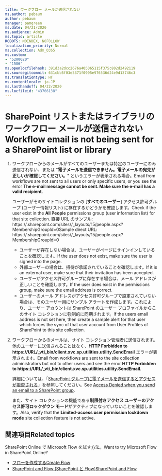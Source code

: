 ```yaml
---
title: ワークフロー メールが送信されない
ms.author: pebaum
author: pebaum
manager: pamgreen
ms.date: 04/21/2020
ms.audience: Admin
ms.topic: article
ROBOTS: NOINDEX, NOFOLLOW
localization_priority: Normal
ms.collection: Adm_O365
ms.custom:
- "5200020"
- "1586"
ms.openlocfilehash: 391d3a2dcc2676a405065115f375c802d2492119
ms.sourcegitcommit: 631cbb5f03e5371f0995e976536d24e9d13746c3
ms.translationtype: HT
ms.contentlocale: ja-JP
ms.lasthandoff: 04/22/2020
ms.locfileid: "43766138"
---
```

# <a name="workflow-email-is-not-being-sent-for-a-sharepoint-list-or-library"></a><span data-ttu-id="35110-102">SharePoint リストまたはライブラリのワークフロー メールが送信されない</span><span class="sxs-lookup"><span data-stu-id="35110-102">Workflow email is not being sent for a SharePoint list or library</span></span>

1. <span data-ttu-id="35110-103">ワークフローからのメールがすべてのユーザーまたは特定のユーザーにのみ送信されない、または "**電子メールを送信できません。電子メールの宛先が正しいか確認してください。**" というエラーが表示される場合。</span><span class="sxs-lookup"><span data-stu-id="35110-103">Email from workflows are not sent to all users or only specific users, or you see the error **The e-mail message cannot be sent. Make sure the e-mail has a valid recipient**.</span></span>

    <span data-ttu-id="35110-104">ユーザーがそのサイトコレクションの [**すべてのユーザー**] アクセス許可グループ (ユーザー情報リスト) に存在するかどうかを確認します。</span><span class="sxs-lookup"><span data-stu-id="35110-104">Check if the user exist in the **All People** permissions group (user information list) for that site collection.</span></span>  <span data-ttu-id="35110-105">直接 URL のサンプル: https://<tenant>.sharepoint.com/sites/<sitename>/_layouts/15/people.aspx?MembershipGroupId=0</span><span class="sxs-lookup"><span data-stu-id="35110-105">Sample direct URL: https://<tenant>.sharepoint.com/sites/<sitename>/_layouts/15/people.aspx?MembershipGroupId=0</span></span>

    - <span data-ttu-id="35110-106">ユーザーが存在しない場合は、ユーザーがページにサインインしていることを確認します。</span><span class="sxs-lookup"><span data-stu-id="35110-106">If the user does not exist, make sure the user is signed into the page.</span></span> 
    - <span data-ttu-id="35110-107">外部ユーザーの場合は、招待が承諾されていることを確認します。</span><span class="sxs-lookup"><span data-stu-id="35110-107">If it is an external user, make sure that their invitation has been accepted.</span></span>
    - <span data-ttu-id="35110-108">ユーザーがアクセス許可グループに存在する場合は、メール アドレスが正しいことを確認します。</span><span class="sxs-lookup"><span data-stu-id="35110-108">If the user does exist in the permissions group, make sure the email address is correct.</span></span>
    - <span data-ttu-id="35110-109">ユーザーのメール アドレスがアクセス許可グループで設定されていない場合は、そのユーザー用にサンプル アラートを作成します。これにより、ユーザー アカウントは SharePoint のユーザー プロファイルからこのサイト コレクションに強制的に同期されます。</span><span class="sxs-lookup"><span data-stu-id="35110-109">If the users email address is not set here, then create a sample alert for that user which forces the sync of that user account from User Profiles of SharePoint to this site collection.</span></span>
 
2. <span data-ttu-id="35110-110">ワークフローからのメールは、サイト コレクション管理者に送信されます。他のユーザーに送信されることはなく、**HTTP Forbidden to <span>https:</span>//URL/_vti_bin/client.xvc.sp.utilities.utility.SendEmail** エラーが表示されます。</span><span class="sxs-lookup"><span data-stu-id="35110-110">Email from workflows are sent to the site collection administrators but not to other users and see the error **HTTP Forbidden to <span>https:</span>//URL/_vti_bin/client.xvc.sp.utilities.utility.SendEmail**.</span></span>
 

    <span data-ttu-id="35110-111">詳細については、「[SharePoint グループに電子メールを送信するとアクセスが拒否される](https://docs.microsoft.com/sharepoint/support/sharing-and-permissions/access-denied-when-send-an-email-to-groups)」を参照してください。</span><span class="sxs-lookup"><span data-stu-id="35110-111">See [Access Denied when you send an email to a SharePoint group](https://docs.microsoft.com/sharepoint/support/sharing-and-permissions/access-denied-when-send-an-email-to-groups).</span></span>

    <span data-ttu-id="35110-112">また、サイト コレクションの機能である**制限付きアクセス ユーザーのアクセス許可ロックダウン モード**がアクティブになっていないことを確認します。</span><span class="sxs-lookup"><span data-stu-id="35110-112">Also, verify that the **Limited-access user permission lockdown mode** site collection feature is not active.</span></span>


## <a name="related-topics"></a><span data-ttu-id="35110-113">関連項目</span><span class="sxs-lookup"><span data-stu-id="35110-113">Related topics</span></span>
<span data-ttu-id="35110-114">SharePoint Online で Microsoft Flow を試す方法。</span><span class="sxs-lookup"><span data-stu-id="35110-114">Want to try Microsoft Flow in SharePoint Online?</span></span>
- [<span data-ttu-id="35110-115">フローを作成する</span><span class="sxs-lookup"><span data-stu-id="35110-115">Create Flow</span></span>](https://support.office.com/article/Create-a-flow-for-a-list-or-library-in-SharePoint-Online-or-OneDrive-for-Business-a9c3e03b-0654-46af-a254-20252e580d01) 
- [<span data-ttu-id="35110-116">SharePoint and Flow (SharePoint と Flow)</span><span class="sxs-lookup"><span data-stu-id="35110-116">SharePoint and Flow</span></span>](https://flow.microsoft.com/blog/sharepoint-and-flow/) 


